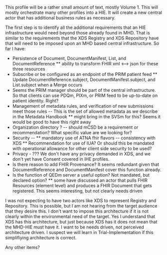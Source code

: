 This profile will be a rather small amount of text, mostly Volume 1. This will mostly orchestrate many other profiles into a HIE. It will create a new central actor that has additional business rules as necessary.

The first step is to identify all the additional requirements that an HIE infrastructure would need beyond those already found in MHD. That is similar to the requirements that the XDS Registry and XDS Repository have that will need to be imposed upon an MHD based central infrastructure. So far I have:

* Persistence of Document, DocumentManifest, List, and DocumentReference
** ability to transform FHIR xml <--> json for these three resources
* Subscribe or be configured as an endpoint of the PRIM patient feed
** Update DocumentReference.subject, DocumentManifest.subject, and List.subject when a Merge occurs
* Seems the PRIM manager should be part of the central infrastructure. So that clients can use PDQm, PIXm, or PRIM feed to be up-to-date on patient identity. Right?
* Management of metadata rules, and verification of new submissions meet those rules -- This is the set of allowed metadata as we describe in the Metadata Handbook
** might bring in the SVSm for this?  Seems it would be good to have this right away
* Organization directory ? -- should mCSD be a requirement or recommendation? What specific value are we looking for?
* Security -- 
** mandatory use of ATNA fhir flavors -- consistency with XDS 
** Recommendation for use of IUA? Or should this be mandated with operational allowance for other client side security to be used?
* Privacy - ??? We don't have any privacy demanded in XDS, and we don't yet have Consent covered in IHE profiles.
* Is there reason to add FHIR Provenance? It seems redundant given that DocumentReference and DocumentManifest cover this function already.
* Is the function of QEDm server a useful option? Not mandated, but declared option?
** some have discussed an actor that pulls FHIR Resources (element level) and produces a FHIR Document that gets registered. This seems interesting, but not clearly needs driven

I was not expecting to have two actors like XDS to represent Registry and Repository. This is possible, but I am not hearing from the target audience that they desire this. I don't want to impose this architecture if it is not clearly within the environmental need of the target. Yes I understand that XDS has this architecture, but just because XDS has it does not mean that the MHD-HIE must have it. I want to be needs driven, not perceived architecture driven.  I suspect we will learn in Trial-Implementation if this simplifiying architecture is correct.

Any other items?